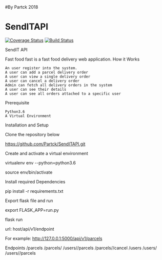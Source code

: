 #By Partck 2018
# SendITAPI
[![Coverage Status](https://coveralls.io/repos/github/Partck/SendITAPI/badge.svg?branch=develop)](https://coveralls.io/github/Partck/SendITAPI?branch=develop)
[![Build Status](https://travis-ci.org/Partck/SendITAPI.svg?branch=develop)](https://travis-ci.org/Partck/SendITAPI)


SendIT API

Fast food fast is a fast food delivery web application.
How it Works

    An user register into the system.
    A user can add a parcel delivery order
    A user can view a single delivery order
    A user can cancel a delivery order
    Admin can fetch all delivery orders in the system
    A user can see their details
    A user can see all orders attached to a specific user

Prerequisite

    Python3.6
    A Virtual Environment

Installation and Setup

Clone the repository below

https://github.com/Partck/SendITAPI.git

Create and activate a virtual environment

virtualenv env --python=python3.6

source env/bin/activate

Install required Dependencies

pip install -r requirements.txt

Export flask file and run

export FLASK_APP=run.py

flask run

url: host/api/v1/endpoint

For example: http://127.0.0.1:5000/api/v1/parcels

Endpoints
/parcels
/parcels/<parcelId>
/users/<userId>/parcels
/parcels/<parcelId>/cancel
/users
/users/<userid>
/users/<userid>/parcels
